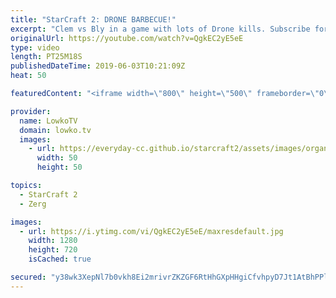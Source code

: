 ```yaml
---
title: "StarCraft 2: DRONE BARBECUE!"
excerpt: "Clem vs Bly in a game with lots of Drone kills. Subscribe for more videos: http://lowko.tv/youtube More StarCraft 2: https://youtu.be/EQ_JvXQFDEU  In this game of Zerg vs Terran Bly takes significantly more damage than he would have liked to. In total, over 100 Drones are killed in this game. He still"
originalUrl: https://youtube.com/watch?v=QgkEC2yE5eE
type: video
length: PT25M18S
publishedDateTime: 2019-06-03T10:21:09Z
heat: 50

featuredContent: "<iframe width=\"800\" height=\"500\" frameborder=\"0\" src=\"https://www.youtube.com/embed/QgkEC2yE5eE\" allow=\"accelerometer; autoplay; encrypted-media; gyroscope; picture-in-picture\" allowfullscreen></iframe>"

provider:
  name: LowkoTV
  domain: lowko.tv
  images:
    - url: https://everyday-cc.github.io/starcraft2/assets/images/organizations/lowko.tv-50x50.jpg
      width: 50
      height: 50

topics:
  - StarCraft 2
  - Zerg

images:
  - url: https://i.ytimg.com/vi/QgkEC2yE5eE/maxresdefault.jpg
    width: 1280
    height: 720
    isCached: true

secured: "y38wk3XepNl7b0vkh8Ei2mrivrZKZGF6RtHhGXpHHgiCfvhpyD7Jt1AtBhPPlAzrRVTKNVErP4tlJzns2+1tcW8XZgeKkWRumvv6soPmZKRVbmg+rM/GQZlrhMSSewCYHX0N2cTvar9OSBMsV6usKjgua6TW7f/qlME3a+xbO3G4FXl63VoVXX2ZwUY5EE1m+VOw72Yh/3SHLLyf1DhMu6RbjY/jQBEBVlZ6N5EUvgJ7sLJuavNheF5gzCcX0/FsYqiNaMGhBJD5m64DhrIX6R1xdJH0rP2tp5jtihwH8wkD3OCFoMwHglLfFZeo7JEYLUVW7z9Bz9k+53qBzEzcauQ11cRmjVZJXJYtz7T4T9HTa6Mpa9BDlwanNZEPQQVx7Il4u/d7lhjHYT88n0M7ya9htHiuNItcZJGP+HYrKNA=;9qGhTZ5hftgrr9lPdt71yg=="
---
```


